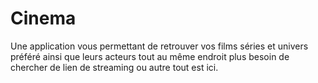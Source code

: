 # Cinema
Une application vous permettant de retrouver vos films séries et univers préféré ainsi que leurs acteurs tout au même endroit plus besoin de chercher de lien de streaming ou autre tout est ici.
